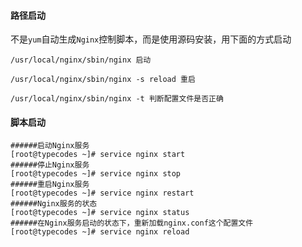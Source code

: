 #### 路径启动
不是`yum`自动生成`Nginx`控制脚本，而是使用源码安装，用下面的方式启动
```
/usr/local/nginx/sbin/nginx 启动

/usr/local/nginx/sbin/nginx -s reload 重启

/usr/local/nginx/sbin/nginx -t 判断配置文件是否正确
```

#### 脚本启动
```
######启动Nginx服务
[root@typecodes ~]# service nginx start
######停止Nginx服务
[root@typecodes ~]# service nginx stop
######重启Nginx服务
[root@typecodes ~]# service nginx restart
######Nginx服务的状态
[root@typecodes ~]# service nginx status
######在Nginx服务启动的状态下，重新加载nginx.conf这个配置文件
[root@typecodes ~]# service nginx reload
```